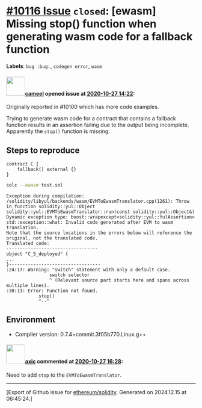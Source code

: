 # [\#10116 Issue](https://github.com/ethereum/solidity/issues/10116) `closed`: [ewasm] Missing stop() function when generating wasm code for a fallback function
**Labels**: `bug :bug:`, `codegen error`, `wasm`


#### <img src="https://avatars.githubusercontent.com/u/137030?v=4" width="50">[cameel](https://github.com/cameel) opened issue at [2020-10-27 14:22](https://github.com/ethereum/solidity/issues/10116):

Originally reported in #10100 which has more code examples.

Trying to generate wasm code for a contract that contains a fallback function results in an assertion failing due to the output being incomplete. Apparently the `stop()` function is missing.

## Steps to reproduce
```solidity
contract C {
    fallback() external {}
}
```

```bash
solc --ewasm test.sol
```

```
Exception during compilation: /solidity/libyul/backends/wasm/EVMToEwasmTranslator.cpp(1261): Throw in function solidity::yul::Object solidity::yul::EVMToEwasmTranslator::run(const solidity::yul::Object&)
Dynamic exception type: boost::wrapexcept<solidity::yul::YulAssertion>
std::exception::what: Invalid code generated after EVM to wasm translation.
Note that the source locations in the errors below will reference the original, not the translated code.
Translated code:
----------------------------------
object "C_5_deployed" {
...
}----------------------------------
:24:17: Warning: "switch" statement with only a default case.
                switch selector
                ^ (Relevant source part starts here and spans across multiple lines).
:30:13: Error: Function not found.
            stop()
            ^--^
```

## Environment
- Compiler version: 0.7.4+commit.3f05b770.Linux.g++

#### <img src="https://avatars.githubusercontent.com/u/20340?v=4" width="50">[axic](https://github.com/axic) commented at [2020-10-27 16:28](https://github.com/ethereum/solidity/issues/10116#issuecomment-717364708):

Need to add `stop` to the `EVMToEwasmTranslator`.


-------------------------------------------------------------------------------



[Export of Github issue for [ethereum/solidity](https://github.com/ethereum/solidity). Generated on 2024.12.15 at 06:45:24.]
